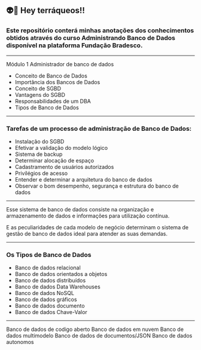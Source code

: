 ## 👽📣 Hey terráqueos!!



### Este repositório conterá minhas anotações dos conhecimentos obtidos através do curso Administrando Banco de Dados disponível na plataforma Fundação Bradesco.

---

Módulo 1
Administrador
de banco de dados

* Conceito de Banco de Dados
* Importância dos Bancos de Dados
* Conceito de SGBD
* Vantagens do SGBD
* Responsabilidades de um DBA
* Tipos de Banco de Dados

---



### Tarefas de um processo de administração de Banco de Dados:

* Instalação do SGBD
* Efetivar a validação do modelo lógico
* Sistema de backup
* Determinar alocação de espaço
* Cadastramento de usuários autorizados
* Privilégios de acesso
* Entender e determinar a arquitetura do banco de dados
* Observar o bom desempenho, segurança e estrutura do banco de dados

---

Esse sistema de banco de dados consiste na organização e armazenamento de
dados e informações para utilização contínua.

E as peculiaridades de cada modelo de negócio determinam o sistema de gestão de
banco de dados ideal para atender as suas demandas.

---

### Os Tipos de Banco de Dados

* Banco de dados relacional
* Banco de dados orientados a objetos
* Banco de dados distribuídos
* Banco de dados Data Warehouses
* Banco de dados NoSQL
* Banco de dados gráficos
* Banco de dados documento
* Banco de dados Chave-Valor

---

Banco de dados de codigo aberto
Banco de dados em nuvem
Banco de dados multimodelo
Banco de dados de documentos/JSON
Banco de dados autonomos







